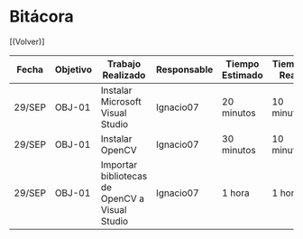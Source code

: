 # Bitácora

[(Volver)]

| Fecha  | Objetivo  | Trabajo Realizado | Responsable | Tiempo Estimado | Tiempo Real |
|--------|-----------|-------------------|-------------|-----------------|-------------|
| 29/SEP | OBJ-01    | Instalar Microsoft Visual Studio  | Ignacio07   | 20 minutos   | 10 minutos |
| 29/SEP | OBJ-01    | Instalar OpenCV  | Ignacio07   | 30 minutos   | 10 minutos |
| 29/SEP | OBJ-01    | Importar bibliotecas de OpenCV a Visual Studio | Ignacio07   | 1 hora   | 1 hora |
